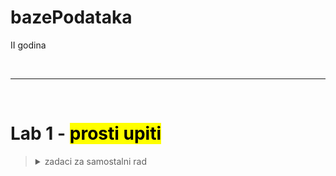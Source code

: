 # bazePodataka
II godina

<br>
<hr>
<br>

# Lab 1 - <mark> prosti upiti <mark>

> <details> <summary> zadaci za samostalni rad </summary> 
</details>